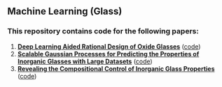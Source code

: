 ## Machine Learning (Glass)

### This repository contains code for the following papers:

1. [**Deep Learning Aided Rational Design of Oxide Glasses**](https://arxiv.org/abs/1912.11582) ([code](https://github.com/m3rg-repo/machine_learning_glass/tree/master/Deep_Learning_Aided_Rational_Design_of_Oxide_Glasses))
2. [**Scalable Gaussian Processes for Predicting the Properties of Inorganic Glasses with Large Datasets**](https://arxiv.org/abs/2007.02795) ([code](https://github.com/m3rg-repo/machine_learning_glass/tree/master/Scalable_Gaussian_Process))
3. [**Revealing the Compositional Control of Inorganic Glass Properties**](https://arxiv.org/abs/2103.12050) ([code](https://github.com/m3rg-repo/machine_learning_glass/tree/master/Revealing_the_Compositional_Control_of_Inorganic_Glass_Properties))
